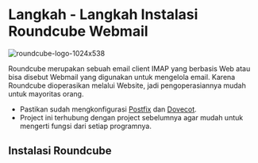 # Langkah - Langkah Instalasi Roundcube Webmail
![roundcube-logo-1024x538](https://github.com/diotriandika/learn-networking/assets/109568349/3c53cc6b-22b1-43bb-8a4e-7607938abc5b)

Roundcube merupakan sebuah email client IMAP yang berbasis Web atau bisa disebut Webmail yang digunakan untuk mengelola email. Karena Roundcube dioperasikan melalui Website, jadi pengoperasiannya mudah untuk mayoritas orang.

- Pastikan sudah mengkonfigurasi [Postfix](https://github.com/diotriandika/learn-networking/blob/main/Basic%20Configuration%20Linux/Setup-Service-LKSN2022/Postfix-SMTP-Server.md) dan [Dovecot](https://github.com/diotriandika/learn-networking/blob/6a6cfd1a5342b826d3e62469d0584ba5e9f5d1d5/Basic%20Configuration%20Linux/Setup-Service-LKSN2022/Dovecot-IMAPD%26POP3.md).
- Project ini terhubung dengan project sebelumnya agar mudah untuk mengerti fungsi dari setiap programnya.

## Instalasi Roundcube
